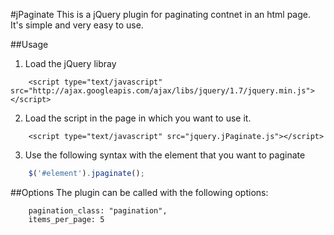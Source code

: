 #jPaginate
This is a jQuery plugin for paginating contnet in an html page. It's simple and very easy to use.

##Usage
1. Load the jQuery libray
```
    <script type="text/javascript" src="http://ajax.googleapis.com/ajax/libs/jquery/1.7/jquery.min.js"></script>
```
2. Load the script in the page in which you want to use it.
```
    <script type="text/javascript" src="jquery.jPaginate.js"></script>
```
3. Use the following syntax with the element that you want to paginate
```javascript
	$('#element').jpaginate();
```

##Options
The plugin can be called with the following options:
```
	pagination_class: "pagination",
	items_per_page: 5
```
